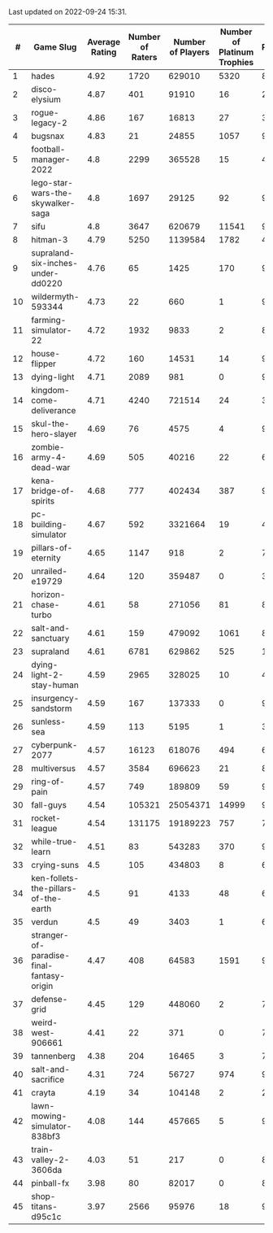 Last updated on 2022-09-24 15:31.


|#|Game Slug|Average Rating|Number of Raters|Number of Players|Number of Platinum Trophies|Max Rarity (%)|
|---|---|---|---|---|---|---|
|1|hades|4.92|1720|629010|5320|89|
|2|disco-elysium|4.87|401|91910|16|28|
|3|rogue-legacy-2|4.86|167|16813|27|36|
|4|bugsnax|4.83|21|24855|1057|97|
|5|football-manager-2022|4.8|2299|365528|15|47|
|6|lego-star-wars-the-skywalker-saga|4.8|1697|29125|92|98|
|7|sifu|4.8|3647|620679|11541|96|
|8|hitman-3|4.79|5250|1139584|1782|48|
|9|supraland-six-inches-under-dd0220|4.76|65|1425|170|99|
|10|wildermyth-593344|4.73|22|660|1|91|
|11|farming-simulator-22|4.72|1932|9833|2|87|
|12|house-flipper|4.72|160|14531|14|93|
|13|dying-light|4.71|2089|981|0|98|
|14|kingdom-come-deliverance|4.71|4240|721514|24|30|
|15|skul-the-hero-slayer|4.69|76|4575|4|96|
|16|zombie-army-4-dead-war|4.69|505|40216|22|66|
|17|kena-bridge-of-spirits|4.68|777|402434|387|94|
|18|pc-building-simulator|4.67|592|3321664|19|47|
|19|pillars-of-eternity|4.65|1147|918|2|79|
|20|unrailed-e19729|4.64|120|359487|0|39|
|21|horizon-chase-turbo|4.61|58|271056|81|83|
|22|salt-and-sanctuary|4.61|159|479092|1061|83|
|23|supraland|4.61|6781|629862|525|100|
|24|dying-light-2-stay-human|4.59|2965|328025|10|49|
|25|insurgency-sandstorm|4.59|167|137333|0|9|
|26|sunless-sea|4.59|113|5195|1|38|
|27|cyberpunk-2077|4.57|16123|618076|494|60|
|28|multiversus|4.57|3584|696623|21|82|
|29|ring-of-pain|4.57|749|189809|59|97|
|30|fall-guys|4.54|105321|25054371|14999|90|
|31|rocket-league|4.54|131175|19189223|757|74|
|32|while-true-learn|4.51|83|543283|370|93|
|33|crying-suns|4.5|105|434803|8|65|
|34|ken-follets-the-pillars-of-the-earth|4.5|91|4133|48|60|
|35|verdun|4.5|49|3403|1|61|
|36|stranger-of-paradise-final-fantasy-origin|4.47|408|64583|1591|98|
|37|defense-grid|4.45|129|448060|2|79|
|38|weird-west-906661|4.41|22|371|0|72|
|39|tannenberg|4.38|204|16465|3|71|
|40|salt-and-sacrifice|4.31|724|56727|974|91|
|41|crayta|4.19|34|104148|2|22|
|42|lawn-mowing-simulator-838bf3|4.08|144|457665|5|93|
|43|train-valley-2-3606da|4.03|51|217|0|89|
|44|pinball-fx|3.98|80|82017|0|86|
|45|shop-titans-d95c1c|3.97|2566|95976|18|98|
